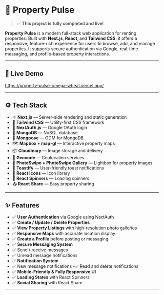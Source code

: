 # 🏡 Property Pulse

> ✅ **This project is fully completed and live!**

**Property Pulse** is a modern full-stack web application for renting properties. Built with **Next.js**, **React**, and **Tailwind CSS**, it offers a responsive, feature-rich experience for users to browse, add, and manage properties. It supports secure authentication via Google, real-time messaging, and profile-based property interactions.

---

## 🚀 Live Demo

https://property-pulse-omega-wheat.vercel.app/

---

## ⚙️ Tech Stack

- ⚛️ **Next.js** — Server-side rendering and static generation
- 💅 **Tailwind CSS** — Utility-first CSS framework
- 🔗 **NextAuth.js** — Google OAuth login
- 🌿 **MongoDB** — NoSQL database
- 🧬 **Mongoose** — ODM for MongoDB
- 🗺️ **Mapbox + map-gl** — Interactive property maps
- 📦 **Cloudinary** — Image storage and delivery
- 📍 **Geocode** — Geolocation services
- 📸 **PhotoSwipe + PhotoSwipe Gallery** — Lightbox for property images
- 🔔 **Toastify** — User-friendly toast notifications
- 💌 **React Icons** — Icon library
- 🔁 **React Spinners** — Loading spinners
- 📤 **React Share** — Easy property sharing

---

## ✨ Features

- ✅ **User Authentication** via Google using NextAuth
- ✅ **Create / Update / Delete Properties**
- ✅ **View Property Listings** with high-resolution photo galleries
- ✅ **Responsive Maps** with accurate location display
- ✅ **Create a Profile** before posting or messaging
- ✅ **Secure Messaging System**
- ✅ Send / receive messages
- ✅  Unread message notifications
- ✅ **Notification System**
- ✅  New message notifications
 -✅  Read and delete notifications
- ✅ **Mobile-Friendly & Fully Responsive UI**
- ✅ **Loading States** with React Spinners
- ✅ **Social Sharing** with React Share

---



